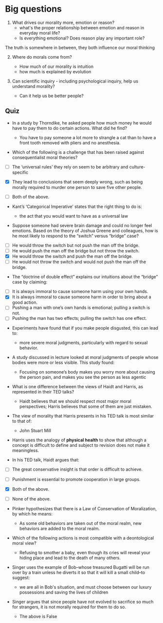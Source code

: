 # Big questions 

1. What drives our morality more, emotion or reason? 
    - what's the proper relationship between emotion and reason in everyday moral life? 
    - Is everything emotional? Does reason play any important role?
 
 The truth is somewhere in between, they both influence our moral thinking 

2. Where do morals come from? 
    - How much of our morality is intuition
    - how much is explained by evolution

3. Can scientific inquiry - including psychological inquiry, help us understand morality?
    - Can it help us be better people?


## Quiz

- In a study by Thorndike, he asked people how much money he would have to pay them to do certain actions. What did he find?
    - You have to pay someone a lot more to strangle a cat than to have a front tooth removed with pliers and no anesthesia.


- Which of the following is a challenge that has been raised against consequentialist moral theories?
- [ ] The ‘universal rules’ they rely on seem to be arbitrary and culture-specific
- [x] They lead to conclusions that seem deeply wrong, such as being morally required to murder one person to save five other people.
- [ ] Both of the above.


- Kant’s ‘Categorical Imperative’ states that the right thing to do is:
    - the act that you would want to have as a universal law

- Suppose someone had severe brain damage and could no longer feel emotions. Based on the theory of Joshua Greene and colleagues, how is he most likely to respond to the “switch” versus “bridge” case?
- [ ] He would throw the switch but not push the man off the bridge.
- [ ] He would push the man off the bridge but not throw the switch.
- [x] He would throw the switch and push the man off the bridge.
- [ ] He would not throw the switch and would not push the man off the bridge.

- The “doctrine of double effect” explains our intuitions about the “bridge” case by claiming:
- [ ] It is always immoral to cause someone harm using your own hands.
- [x] It is always immoral to cause someone harm in order to bring about a good action.
- [ ] Pushing a man with one’s own hands is emotional; pulling a switch is not.
- [ ] Pushing the man has two effects; pulling the switch has one effect.

- Experiments have found that if you make people disgusted, this can lead to:
    - more severe moral judgments, particularly with regard to sexual behavior.

- A study discussed in lecture looked at moral judgments of people whose bodies were more or less visible. This study found:
    - Focusing on someone’s body makes you worry more about causing the person pain, and makes you see the person as less agentic

- What is one difference between the views of Haidt and Harris, as represented in their TED talks?
    - Haidt believes that we should respect most major moral perspectives; Harris believes that some of them are just mistaken.

- The view of morality that Harris presents in his TED talk is most similar to that of:
    - John Stuart Mill

- Harris uses the analogy of **physical health** to show that although a concept is difficult to define and subject to revision does not make it meaningless.

- In his TED talk, Haidt argues that:
- [ ] The great conservative insight is that order is difficult to achieve.
- [ ] Punishment is essential to promote cooperation in large groups.
- [x] Both of the above.
- [ ] None of the above.


- Pinker hypothesizes that there is a Law of Conservation of Moralization, by which he means:
    - As some old behaviors are taken out of the moral realm, new behaviors are added to the moral realm.

- Which of the following actions is most compatible with a deontological moral view?
    - Refusing to smother a baby, even though its cries will reveal your hiding place and lead to the death of many others.


- Singer uses the example of Bob–whose treasured Bugatti will be run over by a train unless he diverts it so that it will kill a small child–to suggest:
    - we are all in Bob's situation, and must choose between our luxury possessions and saving the lives of children

- Singer argues that since people have not evolved to sacrifice so much for strangers, it is not morally required for them to do so.
    - The above is False